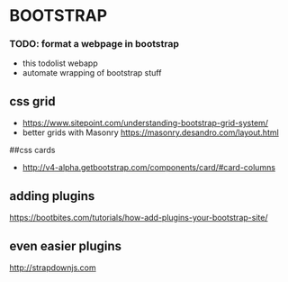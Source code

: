 # BOOTSTRAP

### TODO: format a webpage in bootstrap
- this todolist webapp
- automate wrapping of bootstrap stuff

## css grid
- https://www.sitepoint.com/understanding-bootstrap-grid-system/
- better grids with Masonry https://masonry.desandro.com/layout.html

##css cards
- http://v4-alpha.getbootstrap.com/components/card/#card-columns

## adding plugins
https://bootbites.com/tutorials/how-add-plugins-your-bootstrap-site/

## even easier plugins
http://strapdownjs.com